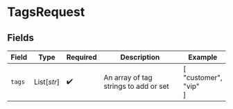 # TagsRequest


## Fields

| Field                                 | Type                                  | Required                              | Description                           | Example                               |
| ------------------------------------- | ------------------------------------- | ------------------------------------- | ------------------------------------- | ------------------------------------- |
| `tags`                                | List[*str*]                           | :heavy_check_mark:                    | An array of tag strings to add or set | [<br/>"customer",<br/>"vip"<br/>]     |